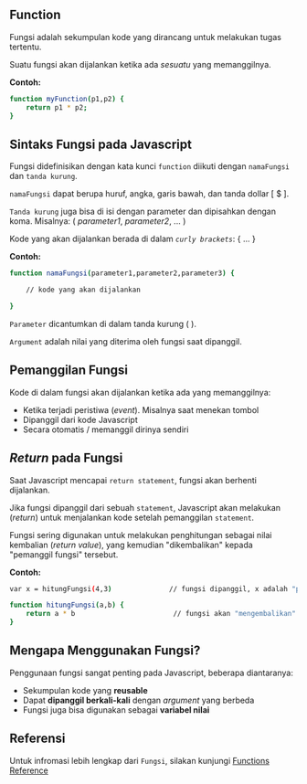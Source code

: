 ## Function

Fungsi adalah sekumpulan kode yang dirancang untuk melakukan tugas tertentu.

Suatu fungsi akan dijalankan ketika ada _sesuatu_ yang memanggilnya.

**Contoh:**

```sh
function myFunction(p1,p2) {
    return p1 * p2;                 
}
```

## Sintaks Fungsi pada Javascript

Fungsi didefinisikan dengan kata kunci `function` diikuti dengan `namaFungsi` dan `tanda kurung`.

`namaFungsi` dapat berupa huruf, angka, garis bawah, dan tanda dollar [ $ ].

`Tanda kurung` juga bisa di isi dengan parameter dan dipisahkan dengan koma. Misalnya: ( _parameter1_, _parameter2_, ... )

Kode yang akan dijalankan berada di dalam _`curly brackets`_: { ... }

**Contoh:**

```sh
function namaFungsi(parameter1,parameter2,parameter3) {

    // kode yang akan dijalankan

}
```

`Parameter` dicantumkan di dalam tanda kurung ( ).

`Argument` adalah nilai yang diterima oleh fungsi saat dipanggil.

## Pemanggilan Fungsi

Kode di dalam fungsi akan dijalankan ketika ada yang memanggilnya:

- Ketika terjadi peristiwa (_event_). Misalnya saat menekan tombol
- Dipanggil dari kode Javascript
- Secara otomatis / memanggil dirinya sendiri

## _Return_ pada Fungsi

Saat Javascript mencapai `return statement`, fungsi akan berhenti dijalankan.

Jika fungsi dipanggil dari sebuah `statement`, Javascript akan melakukan (_return_) untuk menjalankan kode setelah pemanggilan `statement`.

Fungsi sering digunakan untuk melakukan penghitungan sebagai nilai kembalian (_return value_), yang kemudian "dikembalikan" kepada "pemanggil fungsi" tersebut.

**Contoh:**

```sh
var x = hitungFungsi(4,3)              // fungsi dipanggil, x adalah "pemanggil fungsi"

function hitungFungsi(a,b) {
    return a * b                        // fungsi akan "mengembalikan" hasil dari penghitungan
}
```

## Mengapa Menggunakan Fungsi?

Penggunaan fungsi sangat penting pada Javascript, beberapa diantaranya:

- Sekumpulan kode yang **reusable**
- Dapat **dipanggil berkali-kali** dengan _argument_ yang berbeda
- Fungsi juga bisa digunakan sebagai **variabel nilai**

## Referensi

Untuk infromasi lebih lengkap dari `Fungsi`, silakan kunjungi [Functions Reference](https://www.w3schools.com/js/js_functions.asp)
